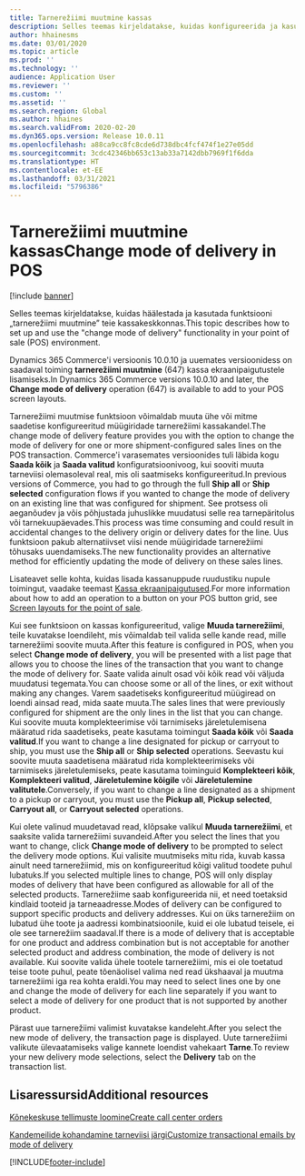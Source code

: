 ```yaml
---
title: Tarnerežiimi muutmine kassas
description: Selles teemas kirjeldatakse, kuidas konfigureerida ja kasutada tarnerežiimi muutmise toimingut kassas.
author: hhainesms
ms.date: 03/01/2020
ms.topic: article
ms.prod: ''
ms.technology: ''
audience: Application User
ms.reviewer: ''
ms.custom: ''
ms.assetid: ''
ms.search.region: Global
ms.author: hhaines
ms.search.validFrom: 2020-02-20
ms.dyn365.ops.version: Release 10.0.11
ms.openlocfilehash: a88ca9cc8fc8cde6d738dbc4fcf474f1e27e05dd
ms.sourcegitcommit: 3cdc42346bb653c13ab33a7142dbb7969f1f6dda
ms.translationtype: HT
ms.contentlocale: et-EE
ms.lasthandoff: 03/31/2021
ms.locfileid: "5796386"
---
```

# <a name="change-mode-of-delivery-in-pos"></a><span data-ttu-id="efb37-103">Tarnerežiimi muutmine kassas</span><span class="sxs-lookup"><span data-stu-id="efb37-103">Change mode of delivery in POS</span></span>

[!include [banner](includes/banner.md)]

<span data-ttu-id="efb37-104">Selles teemas kirjeldatakse, kuidas häälestada ja kasutada funktsiooni „tarnerežiimi muutmine” teie kassakeskkonnas.</span><span class="sxs-lookup"><span data-stu-id="efb37-104">This topic describes how to set up and use the "change mode of delivery" functionality in your point of sale (POS) environment.</span></span> 

<span data-ttu-id="efb37-105">Dynamics 365 Commerce'i versioonis 10.0.10 ja uuemates versioonidess on saadaval toiming  **tarnerežiimi muutmine** (647) kassa ekraanipaigutustele lisamiseks.</span><span class="sxs-lookup"><span data-stu-id="efb37-105">In Dynamics 365 Commerce versions 10.0.10 and later, the **Change mode of delivery** operation (647) is available to add to your POS screen layouts.</span></span>

<span data-ttu-id="efb37-106">Tarnerežiimi muutmise funktsioon võimaldab muuta ühe või mitme saadetise konfigureeritud müügiridade tarnerežiimi kassakandel.</span><span class="sxs-lookup"><span data-stu-id="efb37-106">The change mode of delivery feature provides you with the option to change the mode of delivery for one or more shipment-configured sales lines on the POS transaction.</span></span> <span data-ttu-id="efb37-107">Commerce'i varasemates versioonides tuli läbida kogu **Saada kõik** ja **Saada valitud** konfiguratsioonivoog, kui sooviti muuta tarneviisi olemasoleval real, mis oli saatmiseks konfigureeritud.</span><span class="sxs-lookup"><span data-stu-id="efb37-107">In previous versions of Commerce, you had to go through the full **Ship all** or **Ship selected** configuration flows if you wanted to change the mode of delivery on an existing line that was configured for shipment.</span></span> <span data-ttu-id="efb37-108">See protsess oli aeganõudev ja võis põhjustada juhuslikke muudatusi selle rea tarnepäritolus või tarnekuupäevades.</span><span class="sxs-lookup"><span data-stu-id="efb37-108">This process was time consuming and could result in accidental changes to the delivery origin or delivery dates for the line.</span></span> <span data-ttu-id="efb37-109">Uus funktsioon pakub alternatiivset viisi nende müügiridade tarnerežiimi tõhusaks uuendamiseks.</span><span class="sxs-lookup"><span data-stu-id="efb37-109">The new functionality provides an alternative method for efficiently updating the mode of delivery on these sales lines.</span></span>

<span data-ttu-id="efb37-110">Lisateavet selle kohta, kuidas lisada kassanuppude ruudustiku nupule toimingut, vaadake teemast [Kassa ekraanipaigutused](https://docs.microsoft.com/dynamics365/commerce/pos-screen-layouts).</span><span class="sxs-lookup"><span data-stu-id="efb37-110">For more information about how to add an operation to a button on your POS button grid, see [Screen layouts for the point of sale](https://docs.microsoft.com/dynamics365/commerce/pos-screen-layouts).</span></span>

<span data-ttu-id="efb37-111">Kui see funktsioon on kassas konfigureeritud, valige **Muuda tarnerežiimi**, teile kuvatakse loendileht, mis võimaldab teil valida selle kande read, mille tarnerežiimi soovite muuta.</span><span class="sxs-lookup"><span data-stu-id="efb37-111">After this feature is configured in POS, when you select **Change mode of delivery**, you will be presented with a list page that allows you to choose the lines of the transaction that you want to change the mode of delivery for.</span></span> <span data-ttu-id="efb37-112">Saate valida ainult osad või kõik read või väljuda muudatusi tegemata.</span><span class="sxs-lookup"><span data-stu-id="efb37-112">You can choose some or all of the lines, or exit without making any changes.</span></span> <span data-ttu-id="efb37-113">Varem saadetiseks konfigureeritud müügiread on loendi ainsad read, mida saate muuta.</span><span class="sxs-lookup"><span data-stu-id="efb37-113">The sales lines that were previously configured for shipment are the only lines in the list that you can change.</span></span> <span data-ttu-id="efb37-114">Kui soovite muuta komplekteerimise või tarnimiseks järeletulemisena määratud rida saadetiseks, peate kasutama toimingut **Saada kõik** või **Saada valitud**.</span><span class="sxs-lookup"><span data-stu-id="efb37-114">If you want to change a line designated for pickup or carryout to ship, you must use the **Ship all** or **Ship selected** operations.</span></span> <span data-ttu-id="efb37-115">Seevastu kui soovite muuta saadetisena määratud rida komplekteerimiseks või tarnimiseks järeletulemiseks, peate kasutama toiminguid **Komplekteeri kõik**, **Komplekteeri valitud**, **Järeletulemine kõigile** või **Järeletulemine valitutele**.</span><span class="sxs-lookup"><span data-stu-id="efb37-115">Conversely, if you want to change a line designated as a shipment to a pickup or carryout, you must use the  **Pickup all**, **Pickup selected**, **Carryout all**, or **Carryout selected** operations.</span></span>

<span data-ttu-id="efb37-116">Kui olete valinud muudetavad read, klõpsake valikul **Muuda tarnerežiimi**, et saaksite valida tarnerežiimi suvandeid.</span><span class="sxs-lookup"><span data-stu-id="efb37-116">After you select the lines that you want to change, click **Change mode of delivery** to be prompted to select the delivery mode options.</span></span> <span data-ttu-id="efb37-117">Kui valisite muutmiseks mitu rida, kuvab kassa ainult need tarnerežiimid, mis on konfigureeritud kõigi valitud toodete puhul lubatuks.</span><span class="sxs-lookup"><span data-stu-id="efb37-117">If you selected multiple lines to change, POS will only display modes of delivery that have been configured as allowable for all of the selected products.</span></span> <span data-ttu-id="efb37-118">Tarnerežiime saab konfigureerida nii, et need toetaksid kindlaid tooteid ja tarneaadresse.</span><span class="sxs-lookup"><span data-stu-id="efb37-118">Modes of delivery can be configured to support specific products and delivery addresses.</span></span> <span data-ttu-id="efb37-119">Kui on üks tarnerežiim on lubatud ühe toote ja aadressi kombinatsioonile, kuid ei ole lubatud teisele, ei ole see tarnerežiim saadaval.</span><span class="sxs-lookup"><span data-stu-id="efb37-119">If there is a mode of delivery that is acceptable for one product and address combination but is not acceptable for another selected product and address combination, the mode of delivery is not available.</span></span> <span data-ttu-id="efb37-120">Kui soovite valida ühele tootele tarnerežiimi, mis ei ole toetatud teise toote puhul, peate tõenäolisel valima ned read ükshaaval ja muutma tarnerežiimi iga rea kohta eraldi.</span><span class="sxs-lookup"><span data-stu-id="efb37-120">You may need to select lines one by one and change the mode of delivery for each line separately if you want to select a mode of delivery for one product that is not supported by another product.</span></span>  

<span data-ttu-id="efb37-121">Pärast uue tarnerežiimi valimist kuvatakse kandeleht.</span><span class="sxs-lookup"><span data-stu-id="efb37-121">After you select the new mode of delivery, the transaction page is displayed.</span></span> <span data-ttu-id="efb37-122">Uute tarnerežiimi valikute ülevaatamiseks valige kannete loendist vahekaart **Tarne**.</span><span class="sxs-lookup"><span data-stu-id="efb37-122">To review your new delivery mode selections, select the **Delivery** tab on the transaction list.</span></span>

## <a name="additional-resources"></a><span data-ttu-id="efb37-123">Lisaressursid</span><span class="sxs-lookup"><span data-stu-id="efb37-123">Additional resources</span></span>

[<span data-ttu-id="efb37-124">Kõnekeskuse tellimuste loomine</span><span class="sxs-lookup"><span data-stu-id="efb37-124">Create call center orders</span></span>](tasks/create-call-center-orders.md)

[<span data-ttu-id="efb37-125">Kandemeilide kohandamine tarneviisi järgi</span><span class="sxs-lookup"><span data-stu-id="efb37-125">Customize transactional emails by mode of delivery</span></span>](customize-email-delivery-mode.md)


[!INCLUDE[footer-include](../includes/footer-banner.md)]